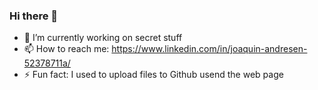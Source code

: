 ### Hi there 👋

- 🔭 I’m currently working on secret stuff
- 📫 How to reach me: https://www.linkedin.com/in/joaquin-andresen-52378711a/
- ⚡ Fun fact: I used to upload files to Github usend the web page

